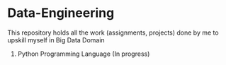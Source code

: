 # Data-Engineering
This repository holds all the work (assignments, projects) done by me to upskill myself in Big Data Domain
1. Python Programming Language  (In progress)
